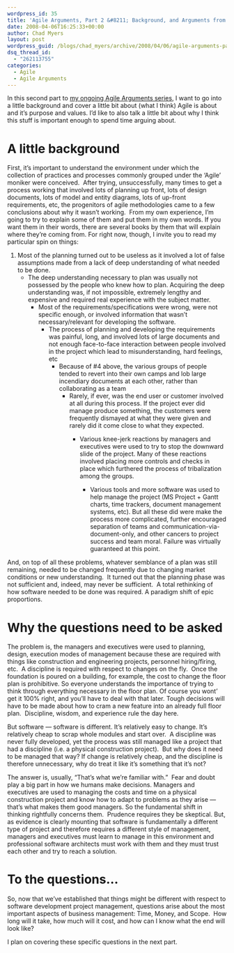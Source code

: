 ```yaml
---
wordpress_id: 35
title: 'Agile Arguments, Part 2 &#8211; Background, and Arguments from Fear'
date: 2008-04-06T16:25:33+00:00
author: Chad Myers
layout: post
wordpress_guid: /blogs/chad_myers/archive/2008/04/06/agile-arguments-part-2-background-and-arguments-from-fear.aspx
dsq_thread_id:
  - "262113755"
categories:
  - Agile
  - Agile Arguments
---
```

In this second part to [my ongoing Agile Arguments series](http://www.lostechies.com/blogs/chad_myers/archive/2008/04/03/agile-arguments-part-1-the-kickoff.aspx), I want to go into a little background and cover a little bit about (what I think) Agile is about and it&#8217;s purpose and values. I&#8217;d like to also talk a little bit about why I think this stuff is important enough to spend time arguing about. 

# A little background

First, it&#8217;s important to understand the environment under which the collection of practices and processes commonly grouped under the &#8216;Agile&#8217; moniker were conceived.&nbsp; After trying, unsuccessfully, many times to get a process working that involved lots of planning up front, lots of design documents, lots of model and entity diagrams, lots of up-front requirements, etc, the progenitors of agile methodologies came to a few conclusions about why it wasn&#8217;t working.&nbsp; From my own experience, I&#8217;m going to try to explain some of them and put them in my own words. If you want them in their words, there are several books by them that will explain where they&#8217;re coming from. For right now, though, I invite you to read my particular spin on things: 

  1. Most of the planning turned out to be useless as it involved a lot of false assumptions made from a lack of deep understanding of what needed to be done. 
      * The deep understanding necessary to plan was usually not possessed by the people who knew how to plan. Acquiring the deep understanding was, if not impossible, extremely lengthy and expensive and required real experience with the subject matter. 
          * Most of the requirements/specifications were wrong, were not specific enough, or involved information that wasn&#8217;t necessary/relevant for developing the software. 
              * The process of planning and developing the requirements was painful, long, and involved lots of large documents and not enough face-to-face interaction between people involved in the project which lead to misunderstanding, hard feelings, etc 
                  * Because of #4 above, the various groups of people tended to revert into their own camps and lob large incendiary documents at each other, rather than collaborating as a team 
                      * Rarely, if ever, was the end user or customer involved at all during this process. If the project ever did manage produce something, the customers were frequently dismayed at what they were given and rarely did it come close to what they expected. 
                          * Various knee-jerk reactions by managers and executives were used to try to stop the downward slide of the project. Many of these reactions involved placing more controls and checks in place which furthered the process of tribalization among the groups. 
                              * Various tools and more software was used to help manage the project (MS Project + Gantt&nbsp; charts, time trackers, document management systems, etc). But all these did were make the process more complicated, further encouraged separation of teams and communication-via-document-only, and other cancers to project success and team moral. Failure was virtually guaranteed at this point.</ol> 
                            And, on top of all these problems, whatever semblance of a plan was still remaining, needed to be changed frequently due to changing market conditions or new understanding.&nbsp; It turned out that the planning phase was not sufficient and, indeed, may never be sufficient.&nbsp; A total rethinking of how software needed to be done was required. A paradigm shift of epic proportions.
                            
                            # Why the questions need to be asked
                            
                            The problem is, the managers and executives were used to planning, design, execution modes of management because these are required with things like construction and engineering projects, personnel hiring/firing, etc.&nbsp; A discipline is required with respect to changes on the fly.&nbsp; Once the foundation is poured on a building, for example, the cost to change the floor plan is prohibitive. So everyone understands the importance of trying to think through everything necessary in the floor plan. Of course you wont&#8217; get it 100% right, and you&#8217;ll have to deal with that later. Tough decisions will have to be made about how to cram a new feature into an already full floor plan.&nbsp; Discipline, wisdom, and experience rule the day here.
                            
                            But software &#8212; software is different. It&#8217;s relatively easy to change. It&#8217;s relatively cheap to scrap whole modules and start over.&nbsp; A discipline was never fully developed, yet the process was still managed like a project that had a discipline (i.e. a physical construction project).&nbsp; But why does it need to be managed that way? If change is relatively cheap, and the discipline is therefore unnecessary, why do treat it like it&#8217;s something that it&#8217;s not? 
                            
                            The answer is, usually, &#8220;That&#8217;s what we&#8217;re familiar with.&#8221;&nbsp; Fear and doubt play a big part in how we humans make decisions. Managers and executives are used to managing the costs and time on a physical construction project and know how to adapt to problems as they arise &#8212; that&#8217;s what makes them good managers. So the fundamental shift in thinking rightfully concerns them.&nbsp; Prudence requires they be skeptical. But, as evidence is clearly mounting that software is fundamentally a different type of project and therefore requires a different style of management, managers and executives must learn to manage in this environment and professional software architects must work with them and they must trust each other and try to reach a solution.
                            
                            # To the questions&#8230;
                            
                            So, now that we&#8217;ve established that things might be different with respect to software development project management, questions arise about the most important aspects of business management: Time, Money, and Scope.&nbsp; How long will it take, how much will it cost, and how can I know what the end will look like?
                            
                            I plan on covering these specific questions in the next part.